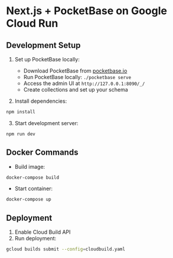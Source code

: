# Next.js + PocketBase on Google Cloud Run

## Development Setup

1. Set up PocketBase locally:
   - Download PocketBase from [pocketbase.io](https://pocketbase.io/docs/)
   - Run PocketBase locally: `./pocketbase serve`
   - Access the admin UI at `http://127.0.0.1:8090/_/`
   - Create collections and set up your schema

2. Install dependencies:

```bash
npm install
```

3. Start development server:

```bash
npm run dev
```

## Docker Commands

- Build image:

```bash
docker-compose build
```

- Start container:

```bash
docker-compose up
```

## Deployment

1. Enable Cloud Build API
2. Run deployment:

```bash
gcloud builds submit --config=cloudbuild.yaml
```
